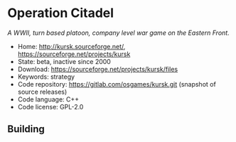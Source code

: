 # Operation Citadel

_A WWII, turn based platoon, company level war game on the Eastern Front._

- Home: http://kursk.sourceforge.net/, https://sourceforge.net/projects/kursk
- State: beta, inactive since 2000
- Download: https://sourceforge.net/projects/kursk/files
- Keywords: strategy
- Code repository: https://gitlab.com/osgames/kursk.git (snapshot of source releases)
- Code language: C++
- Code license: GPL-2.0

## Building

